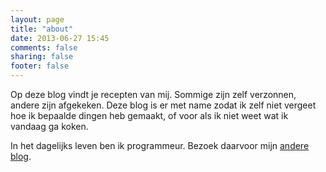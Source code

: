 ```yaml
---
layout: page
title: "about"
date: 2013-06-27 15:45
comments: false
sharing: false
footer: false
---
```


Op deze blog vindt je recepten van mij. Sommige zijn zelf verzonnen, andere zijn afgekeken. Deze blog is er met name zodat ik zelf niet vergeet hoe ik bepaalde dingen heb gemaakt, of voor als ik niet weet wat ik vandaag ga koken.

In het dagelijks leven ben ik programmeur. Bezoek daarvoor mijn [andere blog](http://alex.nederlof.com).